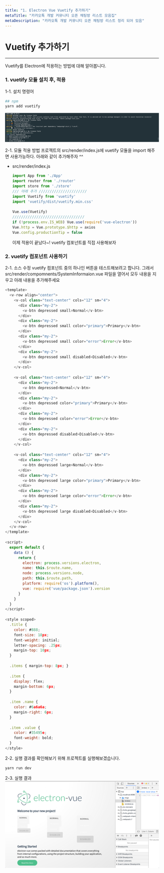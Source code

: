 ```yaml
---
title: "1. Electron Vue Vuetify 추가하기"
metaTitle: "카카오톡 개발 커뮤니티 오픈 채팅방 리스트 모음집"
metaDescription: "카카오톡 개발 커뮤니티 오픈 채팅방 리스트 정리 되어 있음"
---
```



# Vuetify 추가하기
* * *
Vuetify를 Electron에 적용하는 방법에 대해 알아봅니다.

### 1. vuetify 모듈 설치 후, 적용
1-1. 설치 명령어
``` bash
## npm
yarn add vuetify
```
![ex_screenshot](./assets//yarn-add-vuetify.png)

2-1. 모듈 적용 방법
프로젝트의 src/render/index.js에 vuetify 모듈을 import 해주면 사용가능하다. 아래와 같이 추가해주자 ^^

- src/render/index.js
  ``` javascript
  import App from './App'
  import router from './router'
  import store from './store'
  /// 아래 추가 //////////////////////
  import Vuetify from 'vuetify'
  import 'vuetify/dist/vuetify.min.css'

  Vue.use(Vuetify)
  /////////////////////////////////
  if (!process.env.IS_WEB) Vue.use(require('vue-electron'))
  Vue.http = Vue.prototype.$http = axios
  Vue.config.productionTip = false
  ```
  이제 적용이 끝났다~! vuetify 컴포넌트를 직접 사용해보자

### 2. vuetify 컴포넌트 사용하기
2-1. 소스 수정
vuetify 컴포넌트 중의 하나인 버튼을 테스트해보려고 합니다. 그래서 src/render/compomnents/SystemInformaion.vue 파일을 열어서 모두 내용을 지우고 아래 내용을 추가해주세요
``` javascript
<template>
  <v-row align="center">
    <v-col class="text-center" cols="12" sm="4">
      <div class="my-2">
        <v-btn depressed small>Normal</v-btn>
      </div>
      <div class="my-2">
        <v-btn depressed small color="primary">Primary</v-btn>
      </div>
      <div class="my-2">
        <v-btn depressed small color="error">Error</v-btn>
      </div>
      <div class="my-2">
        <v-btn depressed small disabled>Disabled</v-btn>
      </div>
    </v-col>

    <v-col class="text-center" cols="12" sm="4">
      <div class="my-2">
        <v-btn depressed>Normal</v-btn>
      </div>
      <div class="my-2">
        <v-btn depressed color="primary">Primary</v-btn>
      </div>
      <div class="my-2">
        <v-btn depressed color="error">Error</v-btn>
      </div>
      <div class="my-2">
        <v-btn depressed disabled>Disabled</v-btn>
      </div>
    </v-col>

    <v-col class="text-center" cols="12" sm="4">
      <div class="my-2">
        <v-btn depressed large>Normal</v-btn>
      </div>
      <div class="my-2">
        <v-btn depressed large color="primary">Primary</v-btn>
      </div>
      <div class="my-2">
        <v-btn depressed large color="error">Error</v-btn>
      </div>
      <div class="my-2">
        <v-btn depressed large disabled>Disabled</v-btn>
      </div>
    </v-col>
  </v-row>
</template>

<script>
  export default {
    data () {
      return {
        electron: process.versions.electron,
        name: this.$route.name,
        node: process.versions.node,
        path: this.$route.path,
        platform: require('os').platform(),
        vue: require('vue/package.json').version
      }
    }
  }
</script>

<style scoped>
  .title {
    color: #888;
    font-size: 18px;
    font-weight: initial;
    letter-spacing: .25px;
    margin-top: 10px;
  }

  .items { margin-top: 8px; }

  .item {
    display: flex;
    margin-bottom: 6px;
  }

  .item .name {
    color: #6a6a6a;
    margin-right: 6px;
  }

  .item .value {
    color: #35495e;
    font-weight: bold;
  }
</style>
```

2-2. 실행
결과를 확인해보기 위해 프로젝트를 실행해보겠습니다.
``` bash
yarn run dev
```
2-3. 실행 결과
![ex_screenshot](./assets//new-project-vuetify-test.png)